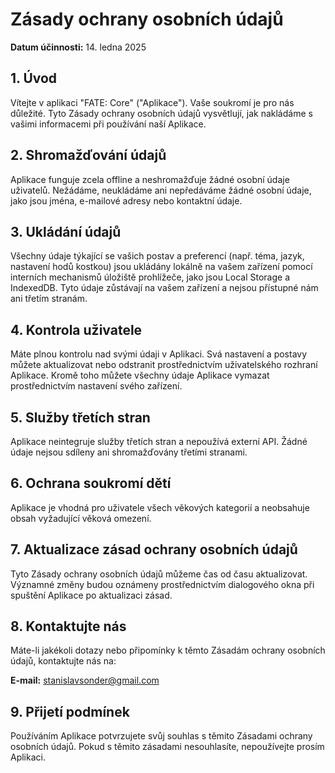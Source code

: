 # Zásady ochrany osobních údajů

**Datum účinnosti:** 14. ledna 2025

## 1. Úvod

Vítejte v aplikaci "FATE: Core" ("Aplikace"). Vaše soukromí je pro nás důležité. Tyto Zásady ochrany osobních údajů vysvětlují, jak nakládáme s vašimi informacemi při používání naší Aplikace.

## 2. Shromažďování údajů

Aplikace funguje zcela offline a neshromažďuje žádné osobní údaje uživatelů. Nežádáme, neukládáme ani nepředáváme žádné osobní údaje, jako jsou jména, e-mailové adresy nebo kontaktní údaje.

## 3. Ukládání údajů

Všechny údaje týkající se vašich postav a preferencí (např. téma, jazyk, nastavení hodů kostkou) jsou ukládány lokálně na vašem zařízení pomocí interních mechanismů úložiště prohlížeče, jako jsou Local Storage a IndexedDB. Tyto údaje zůstávají na vašem zařízení a nejsou přístupné nám ani třetím stranám.

## 4. Kontrola uživatele

Máte plnou kontrolu nad svými údaji v Aplikaci. Svá nastavení a postavy můžete aktualizovat nebo odstranit prostřednictvím uživatelského rozhraní Aplikace. Kromě toho můžete všechny údaje Aplikace vymazat prostřednictvím nastavení svého zařízení.

## 5. Služby třetích stran

Aplikace neintegruje služby třetích stran a nepoužívá externí API. Žádné údaje nejsou sdíleny ani shromažďovány třetími stranami.

## 6. Ochrana soukromí dětí

Aplikace je vhodná pro uživatele všech věkových kategorií a neobsahuje obsah vyžadující věková omezení.

## 7. Aktualizace zásad ochrany osobních údajů

Tyto Zásady ochrany osobních údajů můžeme čas od času aktualizovat. Významné změny budou oznámeny prostřednictvím dialogového okna při spuštění Aplikace po aktualizaci zásad.

## 8. Kontaktujte nás

Máte-li jakékoli dotazy nebo připomínky k těmto Zásadám ochrany osobních údajů, kontaktujte nás na:

**E-mail:** [stanislavsonder@gmail.com](mailto:stanislavsonder@gmail.com)

## 9. Přijetí podmínek

Používáním Aplikace potvrzujete svůj souhlas s těmito Zásadami ochrany osobních údajů. Pokud s těmito zásadami nesouhlasíte, nepoužívejte prosím Aplikaci.
